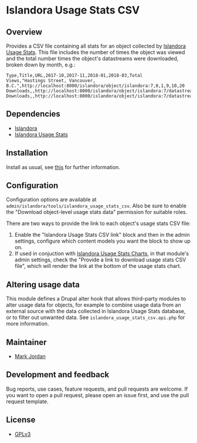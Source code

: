 # Islandora Usage Stats CSV

## Overview

Provides a CSV file containing all stats for an object collected by [Islandora Usage Stats](https://github.com/Islandora/islandora_usage_stats). This file includes the number of times the object was viewed and the total number times the object's datastreams were downloaded, broken down by month, e.g.:

```
Type,Title,URL,2017-10,2017-11,2018-01,2018-03,Total
Views,"Hastings Street, Vancouver, B.C.",http://localhost:8000/islandora/object/islandora:7,0,1,9,10,20
Downloads,,http://localhost:8000/islandora/object/islandora:7/datastream/OBJ/download,0,1,0,1,2
Downloads,,http://localhost:8000/islandora/object/islandora:7/datastream/SPECIALDS/download,5,3,4,2,14
```

## Dependencies

* [Islandora](https://github.com/Islandora/islandora)
* [Islandora Usage Stats](https://github.com/Islandora/islandora_usage_stats)

## Installation

Install as usual, see [this](https://drupal.org/documentation/install/modules-themes/modules-7) for further information.

## Configuration

Configuration options are available at `admin/islandora/tools/islandora_usage_stats_csv`. Also be sure to enable the "Download object-level usage stats data" permission for suitable roles.

There are two ways to provide the link to each object's usage stats CSV file:

1. Enable the "Islandora Usage Stats CSV link" block and then in the admin settings, configure which content models you want the block to show up on.
1. If used in conjuction with [Islandora Usage Stats Charts](https://github.com/mjordan/islandora_usage_stats_charts), in that module's admin settings, check the "Provide a link to download usage stats CSV file", which will render the link at the bottom of the usage stats chart.

## Altering usage data

This module defines a Drupal alter hook that allows third-party modules to alter usage data for objects, for example to combine usage data from an external source with the data collected in Islandora Usage Stats database, or to filter out unwanted data. See `islandora_usage_stats_csv.api.php` for more information.

## Maintainer

* [Mark Jordan](https://github.com/mjordan)

## Development and feedback

Bug reports, use cases, feature requests, and pull requests are welcome. If you want to open a pull request, please open an issue first, and use the pull request template.

## License

* [GPLv3](http://www.gnu.org/licenses/gpl-3.0.txt)
